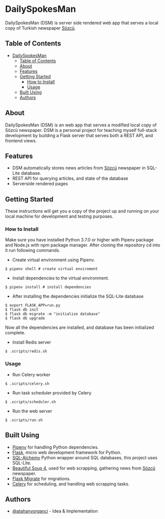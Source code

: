 # DailySpokesMan

DailySpokesMan (DSM) is server side rendered web app that serves a local copy of Turkish newspaper [Sözcü](https://www.sozcu.com.tr/).

## Table of Contents

- [DailySpokesMan](#dailyspokesman)
  - [Table of Contents](#table-of-contents)
  - [About](#about)
  - [Features](#features)
  - [Getting Started](#getting-started)
    - [How to Install](#how-to-install)
    - [Usage](#usage)
  - [Built Using](#built-using)
  - [Authors](#authors)

## About

DailySpokesMan (DSM) is an web app that serves a modified local copy of Sözcü newspaper. DSM is a personal project for teaching myself full-stack development by building a Flask server that serves both a REST API, and frontend views.

## Features

- DSM automatically stores news articles from [Sözcü](https://www.sozcu.com.tr/) newspaper in SQL-Lite database.
- REST API for querying articles, and state of the database
- Serverside rendered pages

## Getting Started

These instructions will get you a copy of the project up and running on your local machine for development and testing purposes.

### How to Install

Make sure you have installed Python 3.7.0 or higher with Pipenv package and Node.js with npm package manager. After cloning the repository cd into it run following commands.

- Create virtual environment using Pipenv.

```shell
$ pipenv shell # create virtual enviroment
```

- Install dependencies to the virtual environment.

```shell
$ pipenv install # install dependencies
```

- After installing the dependencies initialize the SQL-Lite database

```shell
$ export FLASK_APP=run.py
$ flask db init
$ flask db migrate -m "initialize database"
$ flask db upgrade
```

Now all the dependencies are installed, and database has been initialized complete.

- Install Redis server

```shell
$ .scripts/redis.sh
```

### Usage

- Run Celery worker

```shell
$ .scripts/celery.sh
```

- Run task scheduler provided by Celery

```shell
$ .scripts/scheduler.sh
```

- Run the web server

```shell
$ .scripts/run.sh
```

## Built Using

- [Pipenv](https://docs.pipenv.org/en/latest/) for handling Python dependencies.
- [Flask](http://flask.pocoo.org/), micro web development framework for Python.
- [SQL-Alchemy](https://www.sqlalchemy.org/) Python wrapper around SQL databases, this project uses SQL-Lite.
- [Beautiful Soup 4](https://www.crummy.com/software/BeautifulSoup/), used for web scrapping, gathering news from [Sözcü](https://www.sozcu.com.tr/) newspaper.
- [Flask Migrate](https://flask-migrate.readthedocs.io/en/latest/) for migrations.
- [Celery](http://www.celeryproject.org/) for scheduling, and handling web scrapping tasks.

## Authors

- [@atahanyorganci](https://github.com/atahanyorganci) - Idea & Implementation
